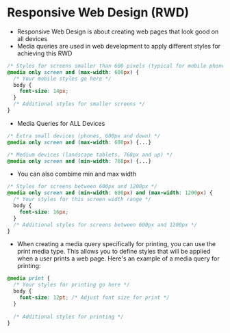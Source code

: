 # Responsive Web Design (RWD) 
- Responsive Web Design is about creating web pages that look good on all devices
- Media queries are used in web development to apply different styles for achieving this RWD
```css
/* Styles for screens smaller than 600 pixels (typical for mobile phones) */
@media only screen and (max-width: 600px) {
  /* Your mobile styles go here */
  body {
    font-size: 14px;
  }
  /* Additional styles for smaller screens */
}
```
- Media Queries for ALL Devices
```css
/* Extra small devices (phones, 600px and down) */
@media only screen and (max-width: 600px) {...}

/* Medium devices (landscape tablets, 768px and up) */
@media only screen and (min-width: 768px) {...}
```

- You can also combime min and max width
```css
/* Styles for screens between 600px and 1200px */
@media only screen and (min-width: 600px) and (max-width: 1200px) {
  /* Your styles for this screen width range */
  body {
    font-size: 16px;
  }
  /* Additional styles for screens between 600px and 1200px */
}
```
- When creating a media query specifically for printing, you can use the print media type. This allows you to define styles that will be applied when a user prints a web page. Here's an example of a media query for printing:
```css
@media print {
  /* Your styles for printing go here */
  body {
    font-size: 12pt; /* Adjust font size for print */
  }
  
  /* Additional styles for printing */
}

```